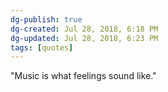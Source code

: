 ```yaml
---
dg-publish: true
dg-created: Jul 28, 2018, 6:18 PM
dg-updated: Jul 28, 2018, 6:23 PM
tags: [quotes]
---
```


"Music is what feelings sound like."


